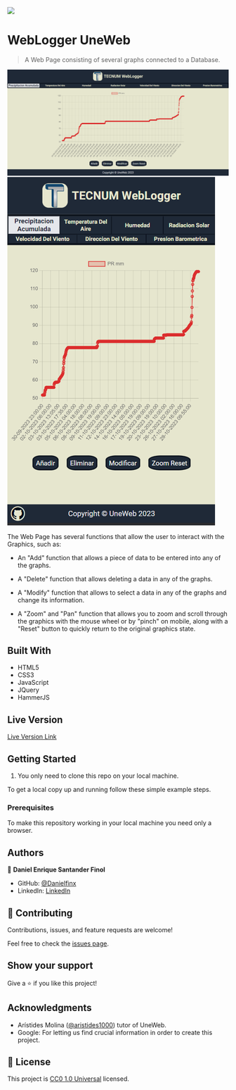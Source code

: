 ![](https://img.shields.io/badge/Uneweb-blue)

# WebLogger UneWeb

> A Web Page consisting of several graphs connected to a Database.

![screenshot](./img/app_screenshot.png)
![screenshot](./img/app_screenshot_mobile.png)

The Web Page has several functions that allow the user to interact with the Graphics, such as:

- An "Add" function that allows a piece of data to be entered into any of the graphs.

- A "Delete" function that allows deleting a data in any of the graphs.

- A "Modify" function that allows to select a data in any of the graphs and change its information.

- A "Zoom" and "Pan" function that allows you to zoom and scroll through the graphics with the mouse wheel or by "pinch" on mobile, along with a "Reset" button to quickly return to the original graphics state.

## Built With

- HTML5
- CSS3
- JavaScript
- JQuery
- HammerJS

## Live Version

[Live Version Link](https://webloggerpage.000webhostapp.com/)


## Getting Started

1. You only need to clone this repo on your local machine.

To get a local copy up and running follow these simple example steps.

### Prerequisites

To make this repository working in your local machine you need only a browser.

<!-- ### Setup

### Install

### Usage

### Run tests

### Deployment -->



## Authors

👤 **Daniel Enrique Santander Finol**

- GitHub: [@Danielfinx](https://github.com/Danielfinx)
- LinkedIn: [LinkedIn](https://www.linkedin.com/in/daniel-santander-ab260b228/)

## 🤝 Contributing

Contributions, issues, and feature requests are welcome!

Feel free to check the [issues page](https://github.com/Danielfinx/Proyecto-Daniel_TECNUM_WebLogger_UneWeb/issues).

## Show your support

Give a ⭐️ if you like this project!

## Acknowledgments

- Arístides Molina ([@aristides1000](https://github.com/aristides1000)) tutor of UneWeb.
- Google: For letting us find crucial information in order to create this project.

## 📝 License

This project is [CC0 1.0 Universal](LICENSE) licensed.
